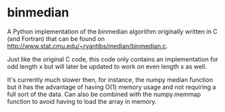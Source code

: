 # binmedian
A Python implementation of the binmedian algorithm originally written in C (and Fortran) that can be found on http://www.stat.cmu.edu/~ryantibs/median/binmedian.c.

Just like the original C code, this code only contains an implementation for odd length x but will later be updated to work on even length x as well.

It's currently much slower then, for instance, the numpy median function but it has the advantage of having O(1) memory usage and not requiring a full sort of the data. Can also be combined with the numpy.memmap function to avoid having to load the array in memory.
